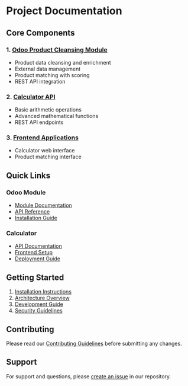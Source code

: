 # Project Documentation

## Core Components

### 1. [Odoo Product Cleansing Module](./odoo_product_cleansing.md)
- Product data cleansing and enrichment
- External data management
- Product matching with scoring
- REST API integration

### 2. [Calculator API](./api-reference.md#calculator-api-endpoints)
- Basic arithmetic operations
- Advanced mathematical functions
- REST API endpoints

### 3. [Frontend Applications](./getting-started.md)
- Calculator web interface
- Product matching interface

## Quick Links

### Odoo Module
- [Module Documentation](./odoo_product_cleansing.md)
- [API Reference](./odoo_product_cleansing.md#api-reference)
- [Installation Guide](./odoo_product_cleansing.md#installation)

### Calculator
- [API Documentation](./api-reference.md)
- [Frontend Setup](./getting-started.md)
- [Deployment Guide](./deployment.md)

## Getting Started
1. [Installation Instructions](./getting-started.md)
2. [Architecture Overview](./architecture.md)
3. [Development Guide](./development-guide.md)
4. [Security Guidelines](./security.md)

## Contributing
Please read our [Contributing Guidelines](../CONTRIBUTING.md) before submitting any changes.

## Support
For support and questions, please [create an issue](https://github.com/ArulWeb3/cursormcptest/issues) in our repository.